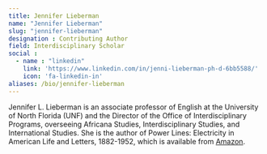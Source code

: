 ```yaml
---
title: Jennifer Lieberman
name: "Jennifer Lieberman"
slug: "jennifer-lieberman"
designation : Contributing Author
field: Interdisciplinary Scholar
social :
  - name : "linkedin"
    link: 'https://www.linkedin.com/in/jenni-lieberman-ph-d-6bb5588/'
    icon: 'fa-linkedin-in'
aliases: /bio/jennifer-lieberman
---
```


Jennifer L. Lieberman is an associate professor of English at the University of North Florida (UNF) and the Director of the Office of Interdisciplinary Programs, overseeing Africana Studies, Interdisciplinary Studies, and International Studies. She is the author of Power Lines: Electricity in American Life and Letters, 1882-1952, which is available from [Amazon](https://www.amazon.com/Power-Lines-Electricity-1882-1952-Technology/dp/0262036371/ref=sr_1_1?s=books&ie=UTF8&qid=1502393406&sr=1-1&keywords=power+lines).